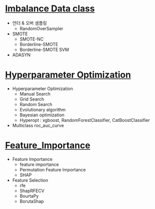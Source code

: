 # [Imbalance Data class](https://github.com/mjs1995/study/blob/main/ML/Imbalance%20Data%20class.ipynb)
- 언더 & 오버 샘플링
    * RandomOverSampler
-  SMOTE
    * SMOTE-NC
    * Borderline-SMOTE
    * Borderline-SMOTE SVM
- ADASYN

# [Hyperparameter Optimization](https://github.com/mjs1995/study/blob/main/ML/Hyperparameter%20Optimization.ipynb)
- Hyperparameter Optimization
   * Manual Search
   * Grid Search
   * Random Search
   * Evolutionary algorithm
   * Bayesian optimization
   * Hyperopt : xgboost, RandomForestClassifier, CatBoostClassifier
- Multiclass roc_auc_curve

# [Feature_Importance](https://github.com/mjs1995/study/blob/main/ML/Feature_Importance.ipynb)
- Feature Importance
   * feature importance
   * Permutation Feature Importance
   *  SHAP
- Feature Selection
   * rfe
   * ShapRFECV
   * BourtaPy
   * BorutaShap
